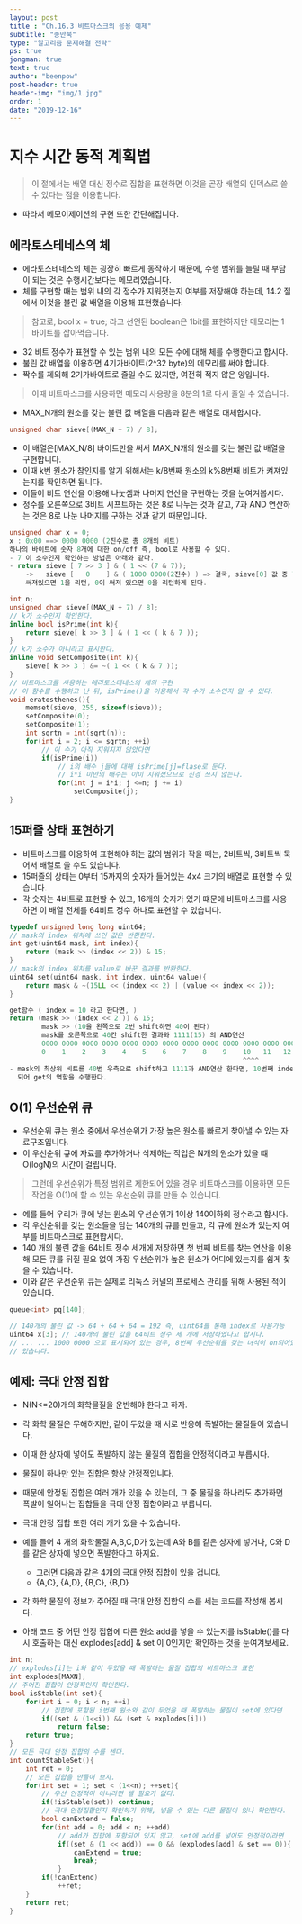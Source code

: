 ```yaml
---
layout: post
title : "Ch.16.3 비트마스크의 응용 예제"
subtitle: "종만북"
type: "알고리즘 문제해결 전략"
ps: true
jongman: true
text: true
author: "beenpow"
post-header: true
header-img: "img/1.jpg"
order: 1
date: "2019-12-16"
---
```


# 지수 시간 동적 계획법

>  이 절에서는 배열 대신 정수로 집합을 표현하면 이것을 곧장 배열의 인덱스로 쓸 수 있다는 점을
  이용합니다.
- 따라서 메모이제이션의 구현 또한 간단해집니다.


## 에라토스테네스의 체

- 에라토스테네스의 체는 굉장히 빠르게 동작하기 때문에, 수행 범위를 늘릴 때 부담이 되는 것은
  수행시간보다는 메모리였습니다.
- 체를 구현할 때는 범위 내의 각 정수가 지워졋는지 여부를 저장해야 하는데, 14.2 절에서 이것을 불린 값
  배열을 이용해 표현했습니다.

> 참고로, bool x = true; 라고 선언된 boolean은 1bit를 표현하지만 메모리는 1 바이트를 잡아먹습니다.


- 32 비트 정수가 표현할 수 있는 범위 내의 모든 수에 대해 체를 수행한다고 합시다.
- 불린 값 배열을 이용하면 4기가바이트(2^32 byte)의 메모리를 써야 합니다.
- 짝수를 제외해 2기가바이트로 줄일 수도 있지만, 여전히 적지 않은 양입니다.

> 이때 비트마스크를 사용하면 메모리 사용량을 8분의 1로 다시 줄일 수 있습니다.


- MAX_N개의 원소를 갖는 불린 값 배열을 다음과 같은 배열로 대체합시다.

```cpp
unsigned char sieve[(MAX_N + 7) / 8];
```

- 이 배열은[MAX_N/8] 바이트만을 써서 MAX_N개의 원소를 갖는 불린 값 배열을 구현합니다.
- 이때 k번 원소가 참인지를 알기 위해서는 k/8번째 원소의 k%8번째 비트가 켜져있는지를 확인하면 됩니다.
- 이들이 비트 연산을 이용해 나눗셈과 나머지 연산을 구현하는 것을 눈여겨봅시다.
- 정수를 오른쪽으로 3비트 시프트하는 것은 8로 나누는 것과 같고, 7과 AND 연산하는 것은 8로 나눈
  나머지를 구하는 것과 같기 때문입니다.

```cpp
unsigned char x = 0;
x : 0x00 ==> 0000 0000 (2진수로 총 8개의 비트)
하나의 바이트에 숫자 8개에 대한 on/off 즉, bool로 사용할 수 있다.
- 7 이 소수인지 확인하는 방법은 아래와 같다.
- return sieve [ 7 >> 3 ] & ( 1 << (7 & 7));
    ->   sieve [   0    ] & ( 1000 0000(2진수) ) => 결국, sieve[0] 값 중 7번째에 해당하는 비트에 1이
    써져있으면 1을 리턴, 0이 써져 있으면 0을 리턴하게 된다.
```

```cpp
int n;
unsigned char sieve[(MAX_N + 7) / 8];
// k가 소수인지 확인한다.
inline bool isPrime(int k){
    return sieve[ k >> 3 ] & ( 1 << ( k & 7 ));
}
// k가 소수가 아니라고 표시한다.
inline void setComposite(int k){
    sieve[ k >> 3 ] &= ~( 1 << ( k & 7 ));
}
// 비트마스크를 사용하는 에라토스테네스의 체의 구현
// 이 함수를 수행하고 난 뒤, isPrime()을 이용해서 각 수가 소수인지 알 수 있다.
void eratosthenes(){
    memset(sieve, 255, sizeof(sieve));
    setComposite(0);
    setComposite(1);
    int sqrtn = int(sqrt(n));
    for(int i = 2; i <= sqrtn; ++i)
        // 이 수가 아직 지워지지 않았다면 
        if(isPrime(i))
            // i의 배수 j들에 대해 isPrime[j]=flase로 둔다.
            // i*i 미만의 배수는 이미 지워졌으므로 신경 쓰지 않는다.
            for(int j = i*i; j <=n; j += i)
                setComposite(j);
}
```

## 15퍼즐 상태 표현하기

- 비트마스크를 이용하여 표현해야 하는 값의 범위가 작을 때는, 2비트씩, 3비트씩 묵어서 배열로 쓸 수도 있습니다.
- 15퍼즐의 상태는 0부터 15까지의 숫자가 들어있는 4x4 크기의 배열로 표현할 수 있습니다.
- 각 숫자는 4비트로 표현할 수 있고, 16개의 숫자가 있기 떄문에 비트마스크를 사용하면 이 배열 전체를
  64비트 정수 하나로 표현할 수 있습니다.

```cpp
typedef unsigned long long uint64;
// mask의 index 위치에 쓰인 값은 반환한다.
int get(uint64 mask, int index){
    return (mask >> (index << 2)) & 15;
}
// mask의 index 위치를 value로 바꾼 결과를 반환한다.
uint64 set(uint64 mask, int index, uint64 value){
    return mask & ~(15LL << (index << 2) | (value << index << 2));
}
```

```cpp
get함수 ( index = 10 라고 한다면, ) 
return (mask >> (index << 2 )) & 15;
        mask >> (10을 왼쪽으로 2번 shift하면 40이 된다)
        mask를 오른쪽으로 40칸 shift한 결과와 1111(15) 의 AND연산
        0000 0000 0000 0000 0000 0000 0000 0000 0000 0000 0000 0000 0000 0000 0000 0000
        0    1    2    3    4    5    6    7    8    9    10   11   12   13   14   15   (번째 숫자)
                                                          ^^^^                         
- mask의 최상위 비트를 40번 우측으로 shift하고 1111과 AND연산 한다면, 10번째 index의 값을 가지게
  되어 get의 역할을 수행한다.
```

## O(1) 우선순위 큐

- 우선순위 큐는 원소 중에서 우선순위가 가장 높은 원소를 빠르게 찾아낼 수 있는 자료구조입니다.
- 이 우선순위 큐에 자료를 추가하거나 삭제하는 작업은 N개의 원소가 있을 떄 O(logN)의 시간이 걸립니다.

> 그런데 우선순위가 특정 범위로 제한되어 있을 경우 비트마스크를 이용하면 모든 작업을 O(1)에 할 수 있는 우선순위 큐를 만들 수 있습니다.
- 예를 들어 우리가 큐에 넣는 원소의 우선순위가 1이상 140이하의 정수라고 합시다.
- 각 우선순위를 갖는 원소들을 담는 140개의 큐를 만들고, 각 큐에 원소가 있는지 여부를 비트마스크로
  표현합시다.
- 140 개의 불린 값을 64비트 정수 세개에 저장하면 첫 번째 비트를 찾는 연산을 이용해 모든 큐를 뒤질
  필요 없이 가장 우선순위가 높은 원소가 어디에 있는지를 쉽게 찾을 수 있습니다.
- 이와 같은 우선순위 큐는 실제로 리눅스 커널의 프로세스 관리를 위해 사용된 적이 있습니다.

```cpp
queue<int> pq[140];

// 140개의 불린 값 -> 64 + 64 + 64 = 192 즉, uint64를 통해 index로 사용가능
uint64 x[3]; // 140개의 불린 값을 64비트 정수 세 개에 저장하였다고 합시다.
// ... ... 1000 0000 으로 표시되어 있는 경우, 8번째 우선순위를 갖는 녀석이 on되어있다고 확인할 수
// 있습니다.
```

## 예제: 극대 안정 집합 

- N(N<=20)개의 화학물질을 운반해야 한다고 하자.
- 각 화학 물질은 무해하지만, 같이 두었을 때 서로 반응해 폭발하는 물질들이 있습니다.
- 이때 한 상자에 넣어도 폭발하지 않는 물질의 집합을 안정적이라고 부릅시다.
- 물질이 하나만 있는 집합은 항상 안정적입니다.
- 때문에 안정된 집합은 여러 개가 있을 수 있는데, 그 중 물질을 하나라도 추가하면 폭발이 일어나는
  집합들을 극대 안정 집합이라고 부릅니다.
- 극대 안정 집합 또한 여러 개가 있을 수 있습니다.
- 예를 들어 4 개의 화학물질 A,B,C,D가 있는데 A와 B를 같은 상자에 넣거나, C와 D를 같은 상자에 넣으면
  폭발한다고 하지요.
    - 그러면 다음과 같은 4개의 극대 안정 집합이 있을 겁니다.
    - {A,C}, {A,D}, {B,C}, {B,D}

- 각 화학 물질의 정보가 주어질 때 극대 안정 집합의 수를 세는 코드를 작성해 봅시다.
- 아래 코드 중 어떤 안정 집합에 다른 원소 add를 넣을 수 있는지를 isStable()를 다시 호출하는 대신
  explodes[add] & set 이 0인지만 확인하는 것을 눈여겨보세요.

```cpp
int n;
// explodes[i]는 i와 같이 두었을 때 폭발하는 물질 집합의 비트마스크 표현
int explodes[MAXN];
// 주어진 집합이 안정적인지 확인한다.
bool isStable(int set){
    for(int i = 0; i < n; ++i)
        // 집합에 포함된 i번째 원소와 같이 두었을 때 폭발하는 물질이 set에 있다면
        if((set & (1<<i)) && (set & explodes[i]))
            return false;
    return true;
}
// 모든 극대 안정 집합의 수를 센다.
int countStableSet(){
    int ret = 0;
    // 모든 집합을 만들어 보자.
    for(int set = 1; set < (1<<n); ++set){
        // 우선 안정적이 아니라면 셀 필요가 없다.
        if(!isStable(set)) continue;
        // 극대 안정집합인지 확인하기 위해, 넣을 수 있는 다른 물질이 있나 확인한다.
        bool canExtend = false;
        for(int add = 0; add < n; ++add)
            // add가 집합에 포함되어 있지 않고, set에 add를 넣어도 안정적이라면
            if((set & (1 << add)) == 0 && (explodes[add] & set == 0)){
                canExtend = true;
                break;
            }
        if(!canExtend)
            ++ret;
    }
    return ret;
}
```
